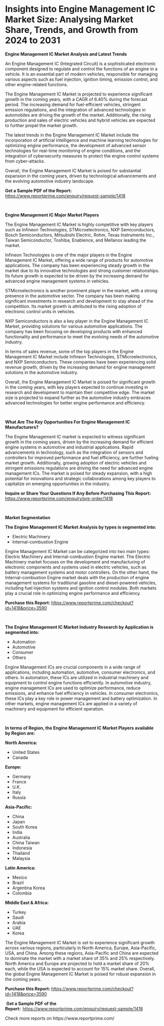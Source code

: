 <p><h1>Insights into Engine Management IC Market Size: Analysing Market Share, Trends, and Growth from 2024 to 2031</h1></p><p><strong>Engine Management IC Market Analysis and Latest Trends</strong></p>
<p><p>An Engine Management IC (Integrated Circuit) is a sophisticated electronic component designed to regulate and control the functions of an engine in a vehicle. It is an essential part of modern vehicles, responsible for managing various aspects such as fuel injection, ignition timing, emission control, and other engine-related functions.</p><p>The Engine Management IC Market is projected to experience significant growth in the coming years, with a CAGR of 6.40% during the forecast period. The increasing demand for fuel-efficient vehicles, stringent emission regulations, and the integration of advanced technologies in automobiles are driving the growth of the market. Additionally, the rising production and sales of electric vehicles and hybrid vehicles are expected to further propel the market growth.</p><p>The latest trends in the Engine Management IC Market include the incorporation of artificial intelligence and machine learning technologies for optimizing engine performance, the development of advanced sensor technologies for real-time monitoring of engine conditions, and the integration of cybersecurity measures to protect the engine control systems from cyber-attacks.</p><p>Overall, the Engine Management IC Market is poised for substantial expansion in the coming years, driven by technological advancements and the evolving automotive industry landscape.</p></p>
<p><strong>Get a Sample PDF of the Report:&nbsp;</strong> <a href="https://www.reportprime.com/enquiry/request-sample/1418">https://www.reportprime.com/enquiry/request-sample/1418</a></p>
<p>&nbsp;</p>
<p><strong>Engine Management IC Major Market Players</strong></p>
<p><p>The Engine Management IC Market is highly competitive with key players such as Infineon Technologies, STMicroelectronics, NXP Semiconductors, Bosch Semiconductors, Mitsubishi Electric, Rohm, Texas Instruments Inc., Taiwan Semiconductor, Toshiba, Enablence, and Mellanox leading the market.</p><p>Infineon Technologies is one of the major players in the Engine Management IC Market, offering a wide range of products for automotive applications. The company has been experiencing steady growth in the market due to its innovative technologies and strong customer relationships. Its future growth is expected to be driven by the increasing demand for advanced engine management systems in vehicles.</p><p>STMicroelectronics is another prominent player in the market, with a strong presence in the automotive sector. The company has been making significant investments in research and development to stay ahead of the competition. Its market growth is attributed to the rising adoption of electronic control units in vehicles.</p><p>NXP Semiconductors is also a key player in the Engine Management IC Market, providing solutions for various automotive applications. The company has been focusing on developing products with enhanced functionality and performance to meet the evolving needs of the automotive industry.</p><p>In terms of sales revenue, some of the top players in the Engine Management IC Market include Infineon Technologies, STMicroelectronics, and NXP Semiconductors. These companies have been experiencing solid revenue growth, driven by the increasing demand for engine management solutions in the automotive industry.</p><p>Overall, the Engine Management IC Market is poised for significant growth in the coming years, with key players expected to continue investing in research and development to maintain their competitive edge. The market size is projected to expand further as the automotive industry embraces advanced technologies for better engine performance and efficiency.</p></p>
<p>&nbsp;</p>
<p><strong>What Are The Key Opportunities For Engine Management IC Manufacturers?</strong></p>
<p><p>The Engine Management IC market is expected to witness significant growth in the coming years, driven by the increasing demand for efficient engine systems in automotive and industrial applications. Rapid advancements in technology, such as the integration of sensors and controllers for improved performance and fuel efficiency, are further fueling market growth. Additionally, growing adoption of electric vehicles and stringent emissions regulations are driving the need for advanced engine management ICs. The market is poised for steady expansion, with a high potential for innovations and strategic collaborations among key players to capitalize on emerging opportunities in the industry.</p></p>
<p><strong>Inquire or Share Your Questions If Any Before Purchasing This Report:</strong> <a href="https://www.reportprime.com/enquiry/pre-order/1418">https://www.reportprime.com/enquiry/pre-order/1418</a></p>
<p>&nbsp;</p>
<p><strong>Market Segmentation</strong></p>
<p><strong>The Engine Management IC Market Analysis by types is segmented into:</strong></p>
<p><ul><li>Electric Machinery</li><li>Internal-combustion Engine</li></ul></p>
<p><p>Engine Management IC Market can be categorized into two main types: Electric Machinery and Internal-combustion Engine market. The Electric Machinery market focuses on the development and manufacturing of electronic components and systems used in electric vehicles, such as battery management systems and motor controllers. On the other hand, the Internal-combustion Engine market deals with the production of engine management systems for traditional gasoline and diesel-powered vehicles, including fuel injection systems and ignition control modules. Both markets play a crucial role in optimizing engine performance and efficiency.</p></p>
<p><strong>Purchase this Report:&nbsp;</strong><a href="https://www.reportprime.com/checkout?id=1418&price=3590">https://www.reportprime.com/checkout?id=1418&price=3590</a></p>
<p>&nbsp;</p>
<p><strong>The Engine Management IC Market Industry Research by Application is segmented into:</strong></p>
<p><ul><li>Automation</li><li>Automotive</li><li>Consumer</li><li>Others</li></ul></p>
<p><p>Engine Management ICs are crucial components in a wide range of applications, including automation, automotive, consumer electronics, and others. In automation, these ICs are utilized in industrial machinery and equipment to control engine functions efficiently. In automotive industry, engine management ICs are used to optimize performance, reduce emissions, and enhance fuel efficiency in vehicles. In consumer electronics, these ICs play a key role in power management and battery optimization. In other markets, engine management ICs are applied in a variety of machinery and equipment for efficient operation.</p></p>
<p>&nbsp;</p>
<p><strong>In terms of Region, the Engine Management IC Market Players available by Region are:</strong></p>
<p>
    <p> <strong> North America: </strong>
        <ul>
            <li>United States</li>
            <li>Canada</li>
        </ul>
        </p> 
    <p> <strong> Europe: </strong>
        <ul>
            <li>Germany</li>
            <li>France</li>
            <li>U.K.</li>
            <li>Italy</li>
            <li>Russia</li>
        </ul>
        </p> 
    <p> <strong> Asia-Pacific: </strong>
        <ul>
            <li>China</li>
            <li>Japan</li>
            <li>South Korea</li>
            <li>India</li>
            <li>Australia</li>
            <li>China Taiwan</li>
            <li>Indonesia</li>
            <li>Thailand</li>
            <li>Malaysia</li>
        </ul>
        </p> 
    <p> <strong> Latin America: </strong>
        <ul>
            <li>Mexico</li>
            <li>Brazil</li>
            <li>Argentina Korea</li>
            <li>Colombia</li>
        </ul>
        </p> 
    <p> <strong> Middle East & Africa: </strong>
        <ul>
            <li>Turkey</li>
            <li>Saudi</li>
            <li>Arabia</li>
            <li>UAE</li>
            <li>Korea</li>
        </ul>
    </p>
    </p>
<p><p>The Engine Management IC Market is set to experience significant growth across various regions, particularly in North America, Europe, Asia-Pacific, USA, and China. Among these regions, Asia-Pacific and China are expected to dominate the market with a market share of 35% and 25% respectively. North America and Europe are projected to hold a market share of 20% each, while the USA is expected to account for 15% market share. Overall, the global Engine Management IC Market is poised for robust expansion in the coming years.</p></p>
<p><strong>Purchase this Report: </strong><a href="https://www.reportprime.com/checkout?id=1418&price=3590">https://www.reportprime.com/checkout?id=1418&price=3590</a></p>
<p>&nbsp;<strong>Get a Sample PDF of the Report:&nbsp;&nbsp;</strong><a href="https://www.reportprime.com/enquiry/request-sample/1418">https://www.reportprime.com/enquiry/request-sample/1418</a></p>
<p><strong></strong></p>
<p>Check more reports on https://www.reportprime.com/</p>